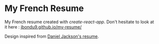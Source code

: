 # My French Resume
My French resume created with _create-react-app_.
Don't hesitate to look at it here : [jbondu9.github.io/my-resume/](jbondu9.github.io/my-resume/)

Design inspired from [Daniel Jackson's resume](https://www.pinterest.co.uk/pin/769341548827944939/).
